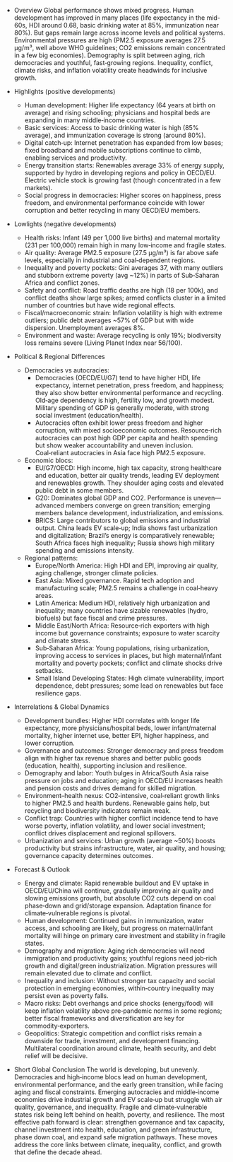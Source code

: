 - Overview
Global performance shows mixed progress. Human development has improved in many places (life expectancy in the mid-60s, HDI around 0.68, basic drinking water at 85%, immunization near 80%). But gaps remain large across income levels and political systems. Environmental pressures are high (PM2.5 exposure averages 27.5 µg/m³, well above WHO guidelines; CO2 emissions remain concentrated in a few big economies). Demography is split between aging, rich democracies and youthful, fast‑growing regions. Inequality, conflict, climate risks, and inflation volatility create headwinds for inclusive growth.

- Highlights (positive developments)
  - Human development: Higher life expectancy (64 years at birth on average) and rising schooling; physicians and hospital beds are expanding in many middle‑income countries.
  - Basic services: Access to basic drinking water is high (85% average), and immunization coverage is strong (around 80%).
  - Digital catch‑up: Internet penetration has expanded from low bases; fixed broadband and mobile subscriptions continue to climb, enabling services and productivity.
  - Energy transition starts: Renewables average 33% of energy supply, supported by hydro in developing regions and policy in OECD/EU. Electric vehicle stock is growing fast (though concentrated in a few markets).
  - Social progress in democracies: Higher scores on happiness, press freedom, and environmental performance coincide with lower corruption and better recycling in many OECD/EU members.

- Lowlights (negative developments)
  - Health risks: Infant (49 per 1,000 live births) and maternal mortality (231 per 100,000) remain high in many low‑income and fragile states.
  - Air quality: Average PM2.5 exposure (27.5 µg/m³) is far above safe levels, especially in industrial and coal‑dependent regions.
  - Inequality and poverty pockets: Gini averages 37, with many outliers and stubborn extreme poverty (avg ~12%) in parts of Sub‑Saharan Africa and conflict zones.
  - Safety and conflict: Road traffic deaths are high (18 per 100k), and conflict deaths show large spikes; armed conflicts cluster in a limited number of countries but have wide regional effects.
  - Fiscal/macroeconomic strain: Inflation volatility is high with extreme outliers; public debt averages ~57% of GDP but with wide dispersion. Unemployment averages 8%.
  - Environment and waste: Average recycling is only 19%; biodiversity loss remains severe (Living Planet Index near 56/100).

- Political & Regional Differences
  - Democracies vs autocracies:
    - Democracies (OECD/EU/G7) tend to have higher HDI, life expectancy, internet penetration, press freedom, and happiness; they also show better environmental performance and recycling. Old‑age dependency is high, fertility low, and growth modest. Military spending of GDP is generally moderate, with strong social investment (education/health).
    - Autocracies often exhibit lower press freedom and higher corruption, with mixed socioeconomic outcomes. Resource‑rich autocracies can post high GDP per capita and health spending but show weaker accountability and uneven inclusion. Coal‑reliant autocracies in Asia face high PM2.5 exposure.
  - Economic blocs:
    - EU/G7/OECD: High income, high tax capacity, strong healthcare and education, better air quality trends, leading EV deployment and renewables growth. They shoulder aging costs and elevated public debt in some members.
    - G20: Dominates global GDP and CO2. Performance is uneven—advanced members converge on green transition; emerging members balance development, industrialization, and emissions.
    - BRICS: Large contributors to global emissions and industrial output. China leads EV scale‑up; India shows fast urbanization and digitalization; Brazil’s energy is comparatively renewable; South Africa faces high inequality; Russia shows high military spending and emissions intensity.
  - Regional patterns:
    - Europe/North America: High HDI and EPI, improving air quality, aging challenge, stronger climate policies.
    - East Asia: Mixed governance. Rapid tech adoption and manufacturing scale; PM2.5 remains a challenge in coal‑heavy areas.
    - Latin America: Medium HDI, relatively high urbanization and inequality; many countries have sizable renewables (hydro, biofuels) but face fiscal and crime pressures.
    - Middle East/North Africa: Resource‑rich exporters with high income but governance constraints; exposure to water scarcity and climate stress.
    - Sub‑Saharan Africa: Young populations, rising urbanization, improving access to services in places, but high maternal/infant mortality and poverty pockets; conflict and climate shocks drive setbacks.
    - Small Island Developing States: High climate vulnerability, import dependence, debt pressures; some lead on renewables but face resilience gaps.

- Interrelations & Global Dynamics
  - Development bundles: Higher HDI correlates with longer life expectancy, more physicians/hospital beds, lower infant/maternal mortality, higher internet use, better EPI, higher happiness, and lower corruption.
  - Governance and outcomes: Stronger democracy and press freedom align with higher tax revenue shares and better public goods (education, health), supporting inclusion and resilience.
  - Demography and labor: Youth bulges in Africa/South Asia raise pressure on jobs and education; aging in OECD/EU increases health and pension costs and drives demand for skilled migration.
  - Environment–health nexus: CO2‑intensive, coal‑reliant growth links to higher PM2.5 and health burdens. Renewable gains help, but recycling and biodiversity indicators remain weak.
  - Conflict trap: Countries with higher conflict incidence tend to have worse poverty, inflation volatility, and lower social investment; conflict drives displacement and regional spillovers.
  - Urbanization and services: Urban growth (average ~50%) boosts productivity but strains infrastructure, water, air quality, and housing; governance capacity determines outcomes.

- Forecast & Outlook
  - Energy and climate: Rapid renewable buildout and EV uptake in OECD/EU/China will continue, gradually improving air quality and slowing emissions growth, but absolute CO2 cuts depend on coal phase‑down and grid/storage expansion. Adaptation finance for climate‑vulnerable regions is pivotal.
  - Human development: Continued gains in immunization, water access, and schooling are likely, but progress on maternal/infant mortality will hinge on primary care investment and stability in fragile states.
  - Demography and migration: Aging rich democracies will need immigration and productivity gains; youthful regions need job‑rich growth and digital/green industrialization. Migration pressures will remain elevated due to climate and conflict.
  - Inequality and inclusion: Without stronger tax capacity and social protection in emerging economies, within‑country inequality may persist even as poverty falls.
  - Macro risks: Debt overhangs and price shocks (energy/food) will keep inflation volatility above pre‑pandemic norms in some regions; better fiscal frameworks and diversification are key for commodity‑exporters.
  - Geopolitics: Strategic competition and conflict risks remain a downside for trade, investment, and development financing. Multilateral coordination around climate, health security, and debt relief will be decisive.

- Short Global Conclusion
The world is developing, but unevenly. Democracies and high‑income blocs lead on human development, environmental performance, and the early green transition, while facing aging and fiscal constraints. Emerging autocracies and middle‑income economies drive industrial growth and EV scale‑up but struggle with air quality, governance, and inequality. Fragile and climate‑vulnerable states risk being left behind on health, poverty, and resilience. The most effective path forward is clear: strengthen governance and tax capacity, channel investment into health, education, and green infrastructure, phase down coal, and expand safe migration pathways. These moves address the core links between climate, inequality, conflict, and growth that define the decade ahead.